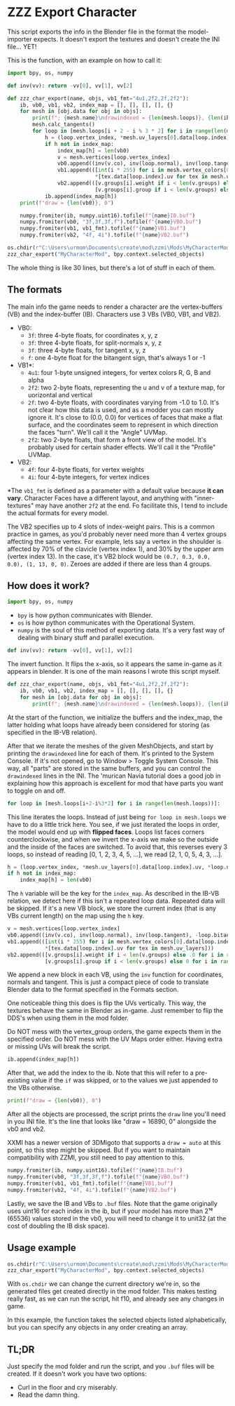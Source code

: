 # ZZZ Export Character

This script exports the info in the Blender file in the format the model-importer expects. It doesn't export the textures and doesn't create the INI file... YET!

This is the function, with an example on how to call it:

```py
import bpy, os, numpy

def inv(vv): return -vv[0], vv[1], vv[2]

def zzz_char_export(name, objs, vb1_fmt="4u1,2f2,2f,2f2"):
    ib, vb0, vb1, vb2, index_map = [], [], [], [], {}
    for mesh in [obj.data for obj in objs]:
        print(f"; {mesh.name}\ndrawindexed = {len(mesh.loops)}, {len(ib)}, 0")
        mesh.calc_tangents()
        for loop in [mesh.loops[i + 2 - i % 3 * 2] for i in range(len(mesh.loops))]:
            h = (loop.vertex_index, *mesh.uv_layers[0].data[loop.index].uv, *loop.normal)
            if h not in index_map:
                index_map[h] = len(vb0)
                v = mesh.vertices[loop.vertex_index]
                vb0.append((inv(v.co), inv(loop.normal), inv(loop.tangent), -loop.bitangent_sign))
                vb1.append(([int(i * 255) for i in mesh.vertex_colors[0].data[loop.index].color],
                            *[tex.data[loop.index].uv for tex in mesh.uv_layers]))
                vb2.append(([v.groups[i].weight if i < len(v.groups) else .0 for i in range(4)],
                            [v.groups[i].group if i < len(v.groups) else 0 for i in range(4)]))
            ib.append(index_map[h])
    print(f"draw = {len(vb0)}, 0")

    numpy.fromiter(ib, numpy.uint16).tofile(f"{name}IB.buf")
    numpy.fromiter(vb0, "3f,3f,3f,f").tofile(f"{name}VB0.buf")
    numpy.fromiter(vb1, vb1_fmt).tofile(f"{name}VB1.buf")
    numpy.fromiter(vb2, "4f, 4i").tofile(f"{name}VB2.buf")

os.chdir(r"C:\Users\urmom\Documents\create\mod\zzmi\Mods\MyCharacterMod")
zzz_char_export("MyCharacterMod", bpy.context.selected_objects)
```

The whole thing is like 30 lines, but there's a lot of stuff in each of them.

## The formats

The main info the game needs to render a character are the vertex-buffers (VB) and the index-buffer (IB). Characters use 3 VBs (VB0, VB1, and VB2).

* VB0:
  * `3f`: three 4-byte floats, for coordinates x, y, z
  * `3f`: three 4-byte floats, for split-normals x, y, z
  * `3f`: three 4-byte floats, for tangent x, y, z
  * `f`: one 4-byte float for the bitangent sign, that's always 1 or -1
* VB1*:
  * `4u1`: four 1-byte unsigned integers, for vertex colors R, G, B and alpha
  * `2f2`: two 2-byte floats, representing the u and v of a texture map, for uorizontal and vertical
  * `2f`: two 4-byte floats, with coordinates varying from -1.0 to 1.0. It's not clear how this data is used, and as a modder you can mostly ignore it. It's close to (0.0, 0.0) for vertices of faces that make a flat surface, and the coordinates seem to represent in which direction the faces "turn". We'll call it the "Angle" UVMap.
  * `2f2`: two 2-byte floats, that form a front view of the model. It's probably used for certain shader effects. We'll call it the "Profile" UVMap.
* VB2:
  * `4f`: four 4-byte floats, for vertex weights
  * `4i`: four 4-byte integers, for vertex indices

*The `vb1_fmt` is defined as a parameter with a default value because **it can vary**. Character Faces have a different layout, and anything with "inner-textures" may have another `2f2` at the end. Fo facilitate this, I tend to include the actual formats for every model.

The VB2 specifies up to 4 slots of index-weight pairs. This is a common practice in games, as you'd probably never need more than 4 vertex groups affecting the same vertex.
For example, lets say a vertex in the shoulder is affected by 70% of the clavicle (vertex index 1), and 30% by the upper arm (vertex index 13). In the case, it's VB2 block would be `(0.7, 0.3, 0.0, 0.0), (1, 13, 0, 0)`. Zeroes are added if there are less than 4 groups.

## How does it work?

```py
import bpy, os, numpy
```
* `bpy` is how python communicates with Blender.
* `os` is how python communicates with the Operational System.
* `numpy` is the soul of this method of exporting data. It's a very fast way of dealing with binary stuff and parallel execution.

```py 
def inv(vv): return -vv[0], vv[1], vv[2]
```
The invert function. It flips the x-axis, so it appears the same in-game as it appears in blender. It is one of the main reasons I wrote this script myself.

```py
def zzz_char_export(name, objs, vb1_fmt="4u1,2f2,2f,2f2"):
    ib, vb0, vb1, vb2, index_map = [], [], [], [], {}
    for mesh in [obj.data for obj in objs]:
        print(f"; {mesh.name}\ndrawindexed = {len(mesh.loops)}, {len(ib)}, 0")
```

At the start of the function, we initialize the buffers and the index_map, the latter holding what loops have already been considered for storing (as specified in the IB-VB relation).

After that we iterate the meshes of the given MeshObjects, and start by printing the `drawindexed` line for each of them. It's printed to the System Console. If it's not opened, go to Window > Toggle System Console.
This way, all "parts" are stored in the same buffers, and you can control the `drawindexed` lines in the INI. The 'murican Navia tutorial does a good job in explaining how this approach is excellent for mod that have parts you want to toggle on and off.

```py
for loop in [mesh.loops[i+2-i%3*2] for i in range(len(mesh.loops))]:
```
This line iterates the loops. Instead of just being `for loop in mesh.loops` we have to do a little trick here. You see, if we just iterated the loops in order, the model would end up with **flipped faces**. Loops list faces corners counterclockwise, and when we invert the x-axis we make so the outside and the inside of the faces are switched.
To avoid that, this reverses every 3 loops, so instead of reading [0, 1, 2, 3, 4, 5, ...], we read [2, 1, 0, 5, 4, 3, ...].

```py
h = (loop.vertex_index, *mesh.uv_layers[0].data[loop.index].uv, *loop.normal)
if h not in index_map:
    index_map[h] = len(vb0)
```
The `h` variable will be the key for the `index_map`.
As described in the IB-VB relation, we detect here if this isn't a repeated loop data. Repeated data will be skipped.
If it's a new VB block, we store the current index (that is any VBs current length) on the map using the `h` key.

```py
v = mesh.vertices[loop.vertex_index]
vb0.append((inv(v.co), inv(loop.normal), inv(loop.tangent), -loop.bitangent_sign))
vb1.append(([int(i * 255) for i in mesh.vertex_colors[0].data[loop.index].color],
            *[tex.data[loop.index].uv for tex in mesh.uv_layers]))
vb2.append(([v.groups[i].weight if i < len(v.groups) else .0 for i in range(4)],
            [v.groups[i].group if i < len(v.groups) else 0 for i in range(4)]))
```
We append a new block in each VB, using the `inv` function for coordinates, normals and tangent.
This is just a compact piece of code to translate Blender data to the format specified in the Formats section.

One noticeable thing this does is flip the UVs vertically. This way, the textures behave the same in Blender as in-game. Just remember to flip the DDS's when using them in the mod folder.

Do NOT mess with the vertex_group orders, the game expects them in the specified order.
Do NOT mess with the UV Maps order either. Having extra or missing UVs will break the script.

```py
ib.append(index_map[h])
```
After that, we add the index to the ib. Note that this will refer to a pre-existing value if the `if` was skipped, or to the values we just appended to the VBs otherwise.

```py
print(f"draw = {len(vb0)}, 0")
```
After all the objects are processed, the script prints the `draw` line you'll need in you INI file. It's the line that looks like "draw = 16890, 0" alongside the vb0 and vb2.

XXMI has a newer version of 3DMigoto that supports a `draw = auto` at this point, so this step might be skipped. But if you want to maintain compatibility with ZZMI, you still need to pay attention to this.

```py
numpy.fromiter(ib, numpy.uint16).tofile(f"{name}IB.buf")
numpy.fromiter(vb0, "3f,3f,3f,f").tofile(f"{name}VB0.buf")
numpy.fromiter(vb1, vb1_fmt).tofile(f"{name}VB1.buf")
numpy.fromiter(vb2, "4f, 4i").tofile(f"{name}VB2.buf")
```
Lastly, we save the IB and VBs to `.buf` files. Note that the game originally uses uint16 for each index in the ib, but if your model has more than 2¹⁶ (65536) values stored in the vb0, you will need to change it to unit32 (at the cost of doubling the IB disk space).

## Usage example

```py
os.chdir(r"C:\Users\urmom\Documents\create\mod\zzmi\Mods\MyCharacterMod")
zzz_char_export("MyCharacterMod", bpy.context.selected_objects)
```
With `os.chdir` we can change the current directory we're in, so the generated files get created directly in the mod folder. This makes testing really fast, as we can run the script, hit f10, and already see any changes in game.

In this example, the function takes the selected objects listed alphabetically, but you can specify any objects in any order creating an array.

## TL;DR
Just specify the mod folder and run the script, and you `.buf` files will be created.
If it doesn't work you have two options:
* Curl in the floor and cry miserably.
* Read the damn thing. 
